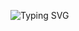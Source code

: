 ![Typing SVG](https://readme-typing-svg.demolab.com?font=Fira+Code&weight=500&size=24&pause=1000&color=F70000&center=true&vCenter=true&width=600&lines=Hi+there+👋;I'm+Mahdi+Jazini!;Good+to+see+you! )
